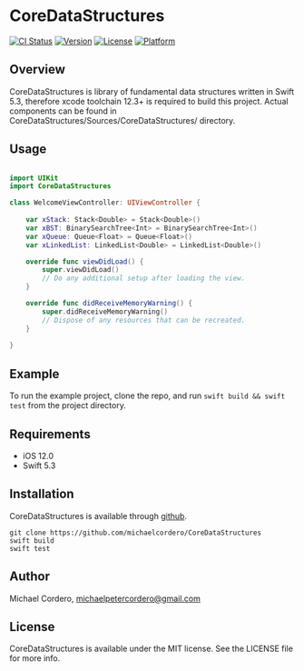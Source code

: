 # CoreDataStructures

[![CI Status](http://img.shields.io/travis/michaelcordero/CoreDataStructures.svg?style=flat)](https://travis-ci.org/michaelcordero/CoreDataStructures)
[![Version](https://img.shields.io/github/v/tag/michaelcordero/coredatastructures)](https://github.com/michaelcordero/CoreDataStructures/tags)
[![License](https://img.shields.io/github/license/michaelcordero/CoreDataStructures)](https://github.com/michaelcordero/CoreDataStructures/blob/master/LICENSE)
[![Platform](https://img.shields.io/cocoapods/p/CoreDataStructures)](https://github.com/michaelcordero/CoreDataStructures)

## Overview

CoreDataStructures is library of fundamental data structures written in Swift 5.3, therefore xcode toolchain 12.3+ is required to build this project.
Actual components can be found in CoreDataStructures/Sources/CoreDataStructures/ directory.

## Usage

```Swift

import UIKit
import CoreDataStructures

class WelcomeViewController: UIViewController {
    
    var xStack: Stack<Double> = Stack<Double>()
    var xBST: BinarySearchTree<Int> = BinarySearchTree<Int>()
    var xQueue: Queue<Float> = Queue<Float>()
    var xLinkedList: LinkedList<Double> = LinkedList<Double>()

    override func viewDidLoad() {
        super.viewDidLoad()
        // Do any additional setup after loading the view.
    }

    override func didReceiveMemoryWarning() {
        super.didReceiveMemoryWarning()
        // Dispose of any resources that can be recreated.
    }
    
} 
```

## Example

To run the example project, clone the repo, and run `swift build && swift test` from the project directory.

## Requirements

* iOS 12.0
* Swift 5.3

## Installation

CoreDataStructures is available through [github](https://github.com/michaelcordero/CoreDataStructures).
```
git clone https://github.com/michaelcordero/CoreDataStructures
swift build 
swift test
```

## Author

Michael Cordero, michaelpetercordero@gmail.com

## License

CoreDataStructures is available under the MIT license. See the LICENSE file for more info.
